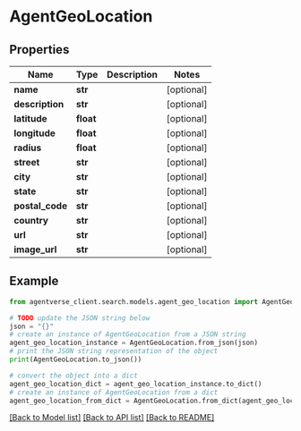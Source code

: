 # AgentGeoLocation


## Properties

Name | Type | Description | Notes
------------ | ------------- | ------------- | -------------
**name** | **str** |  | [optional] 
**description** | **str** |  | [optional] 
**latitude** | **float** |  | [optional] 
**longitude** | **float** |  | [optional] 
**radius** | **float** |  | [optional] 
**street** | **str** |  | [optional] 
**city** | **str** |  | [optional] 
**state** | **str** |  | [optional] 
**postal_code** | **str** |  | [optional] 
**country** | **str** |  | [optional] 
**url** | **str** |  | [optional] 
**image_url** | **str** |  | [optional] 

## Example

```python
from agentverse_client.search.models.agent_geo_location import AgentGeoLocation

# TODO update the JSON string below
json = "{}"
# create an instance of AgentGeoLocation from a JSON string
agent_geo_location_instance = AgentGeoLocation.from_json(json)
# print the JSON string representation of the object
print(AgentGeoLocation.to_json())

# convert the object into a dict
agent_geo_location_dict = agent_geo_location_instance.to_dict()
# create an instance of AgentGeoLocation from a dict
agent_geo_location_from_dict = AgentGeoLocation.from_dict(agent_geo_location_dict)
```
[[Back to Model list]](../README.md#documentation-for-models) [[Back to API list]](../README.md#documentation-for-api-endpoints) [[Back to README]](../README.md)


